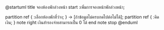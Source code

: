 @startuml
title จองห้องพักล่วงหน้า
start
:เพิ่มการจองหน้าพักล่วงหน้า;

partition ref {
	:เลือกห้องพักที่ว่าง;
} 
-> [ถ้าข้อมูลไม่ครบกดไปต่อไม่ได้]; 
partition ref {
	:คิดเงิน;
}
note right
เงินสำรองจ่ายสามารถเป็น 0 ได้ 
end note
stop
@enduml



